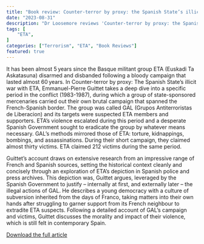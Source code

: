 ```yaml
---
title: "Book review: Counter-terror by proxy: the Spanish State’s illicit war with ETA"
date: "2023-08-31"
description: "Dr Loosemore reviews 'Counter-terror by proxy: the Spanish State’s illicit war with ETA' by Emmanuel-Pierre Guittet, Manchester: Manchester University Press, 2021"
tags: [
    "ETA",
]
categories: ["Terrorism", "ETA", "Book Reviews"]
featured: true
---
```


It has been almost 5 years since the Basque militant group ETA (Euskadi Ta Askatasuna) disarmed and disbanded following a bloody campaign that lasted almost 60 years. In Counter-terror by proxy: The Spanish State’s illicit war with ETA, Emmanuel-Pierre Guittet takes a deep dive into a specific period in the conflict (1983-1987), during which a group of state-sponsored mercenaries carried out their own brutal campaign that spanned the French-Spanish border. The group was called GAL (Grupos Antiterroristas de Liberacion) and its targets were suspected ETA members and supporters. ETA’s violence escalated during this period and a desperate Spanish Government sought to eradicate the group by whatever means necessary. GAL’s methods mirrored those of ETA: torture, kidnappings, bombings, and assassinations. During their short campaign, they claimed almost thirty victims. ETA claimed 212 victims during the same period.

Guittet’s account draws on extensive research from an impressive range of French and Spanish sources, setting the historical context cleanly and concisely through an exploration of ETA’s depiction in Spanish police and press archives. This depiction was, Guittet argues, leveraged by the Spanish Government to justify – internally at first, and externally later – the illegal actions of GAL. He describes a young democracy with a culture of subversion inherited from the days of Franco, taking matters into their own hands after struggling to garner support from its French neighbour to extradite ETA suspects. Following a detailed account of GAL’s campaign and victims, Guittet discusses the morality and impact of their violence, which is still felt in contemporary Spain.

[Download the full article](https://www.tandfonline.com/eprint/5RJAAM5HTPIMJQUPA3P3/full?target=10.1080/17539153.2023.2251226)
